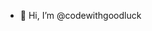 - 👋 Hi, I’m @codewithgoodluck

<!---
codewithgoodluck/codewithgoodluck is a ✨ special ✨ repository because its `README.md` (this file) appears on your GitHub profile.
You can click the Preview link to take a look at your changes.
--->
